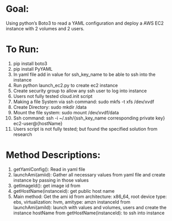 # Goal: 
Using python’s Boto3 to read a YAML configuration and deploy a AWS EC2 instance with 2 volumes and 2 users.

# To Run: 
1. pip install boto3
2. pip install PyYAML
3. In yaml file add in value for ssh_key_name to be able to ssh into the instance
4. Run python launch_ec2.py to create ec2 instance
5. Create security group to allow any ssh user to log into instance
6. Users not fully tested cloud.init script
7. Making a file System via ssh command: sudo mkfs -t xfs /dev/xvdf
8. Create Directory: sudo mkdir /data
9. Mount the file system: sudo mount /dev/xvdf/data
10. Ssh command: ssh -i ~/.ssh/{ssh_key_name corresponding private key} ec2-user@{hostName}
11. Users script is not fully tested; but found the specified solution from research

# Method Descriptions:
1. getYamlConfig(): Read in yaml file
2. launchAmi(amiid): Gather all necessary values from yaml file and create instance by passing in those values
3. getImageId(): get image id from 
4. getHostName(instanceid): get public host name
5. Main method:
    Get the ami id from architecture: x86_64, root device type: ebs, virtualization: hvm, amitype: amzn
    instanceId from launchAmi(amiId): launch with values and volumes, users and create the instance
    hostName from getHostName(instanceId): to ssh into instance


